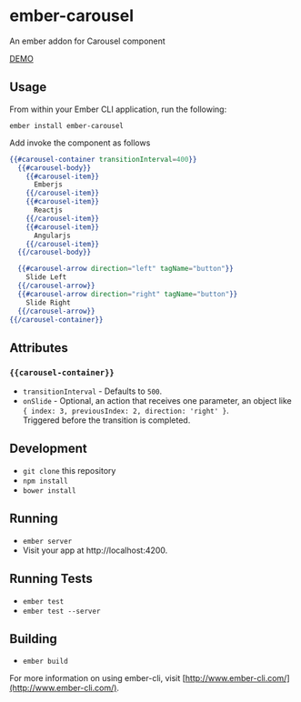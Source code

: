 # ember-carousel

An ember addon for Carousel component

[DEMO](http://selvagsz.github.io/ember-carousel)

## Usage

From within your Ember CLI application, run the following:

```no-highlight
ember install ember-carousel
```

Add invoke the component as follows

```handlebars
{{#carousel-container transitionInterval=400}}
  {{#carousel-body}}
    {{#carousel-item}}
      Emberjs
    {{/carousel-item}}
    {{#carousel-item}}
      Reactjs
    {{/carousel-item}}
    {{#carousel-item}}
      Angularjs
    {{/carousel-item}}
  {{/carousel-body}}

  {{#carousel-arrow direction="left" tagName="button"}}
    Slide Left
  {{/carousel-arrow}}
  {{#carousel-arrow direction="right" tagName="button"}}
    Slide Right
  {{/carousel-arrow}}
{{/carousel-container}}
```

## Attributes

### `{{carousel-container}}`

- `transitionInterval` - Defaults to `500`.
- `onSlide` - Optional, an action that receives one parameter, an object like `{ index: 3, previousIndex: 2, direction: 'right' }`.  
  Triggered before the transition is completed.


## Development

* `git clone` this repository
* `npm install`
* `bower install`

## Running

* `ember server`
* Visit your app at http://localhost:4200.

## Running Tests

* `ember test`
* `ember test --server`

## Building

* `ember build`

For more information on using ember-cli, visit [http://www.ember-cli.com/](http://www.ember-cli.com/).

